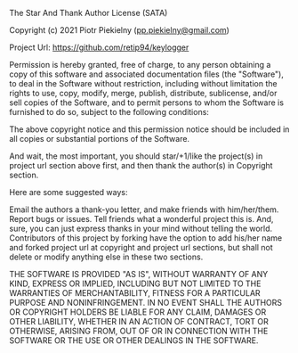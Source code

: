The Star And Thank Author License (SATA)

Copyright (c) 2021 Piotr Piekielny (pp.piekielny@gmail.com)

Project Url: https://github.com/retip94/keylogger

Permission is hereby granted, free of charge, to any person obtaining a copy of this software and associated documentation files (the "Software"), to deal in the Software without restriction, including without limitation the rights to use, copy, modify, merge, publish, distribute, sublicense, and/or sell copies of the Software, and to permit persons to whom the Software is furnished to do so, subject to the following conditions:

The above copyright notice and this permission notice should be included in all copies or substantial portions of the Software.

And wait, the most important, you should star/+1/like the project(s) in project url section above first, and then thank the author(s) in Copyright section.

Here are some suggested ways:

Email the authors a thank-you letter, and make friends with him/her/them.
Report bugs or issues.
Tell friends what a wonderful project this is.
And, sure, you can just express thanks in your mind without telling the world.
Contributors of this project by forking have the option to add his/her name and forked project url at copyright and project url sections, but shall not delete or modify anything else in these two sections.

THE SOFTWARE IS PROVIDED "AS IS", WITHOUT WARRANTY OF ANY KIND, EXPRESS OR IMPLIED, INCLUDING BUT NOT LIMITED TO THE WARRANTIES OF MERCHANTABILITY, FITNESS FOR A PARTICULAR PURPOSE AND NONINFRINGEMENT. IN NO EVENT SHALL THE AUTHORS OR COPYRIGHT HOLDERS BE LIABLE FOR ANY CLAIM, DAMAGES OR OTHER LIABILITY, WHETHER IN AN ACTION OF CONTRACT, TORT OR OTHERWISE, ARISING FROM, OUT OF OR IN CONNECTION WITH THE SOFTWARE OR THE USE OR OTHER DEALINGS IN THE SOFTWARE.